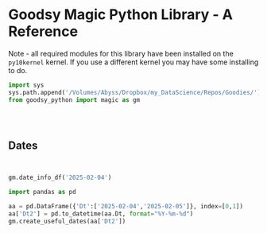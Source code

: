 # Goodsy Magic Python Library - A Reference

Note - all required modules for this library have been installed on the `py10kernel` kernel.  If you use a different kernel you may have some installing to do.


```python
import sys
sys.path.append('/Volumes/Abyss/Dropbox/my_DataScience/Repos/Goodies/')
from goodsy_python import magic as gm
```


```python

```


```python

```


```python

```

## Dates


```python


gm.date_info_df('2025-02-04')

import pandas as pd

aa = pd.DataFrame({'Dt':['2025-02-04','2025-02-05']}, index=[0,1])
aa['Dt2'] = pd.to_datetime(aa.Dt, format="%Y-%m-%d")
gm.create_useful_dates(aa['Dt2'])
```


```python

```
